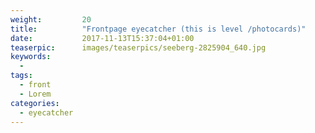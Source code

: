 ```yaml
---
weight:         20
title:          "Frontpage eyecatcher (this is level /photocards)"
date:           2017-11-13T15:37:04+01:00
teaserpic:      images/teaserpics/seeberg-2825904_640.jpg
keywords:
  -
tags:
  - front
  - Lorem
categories:
  - eyecatcher
---
```

